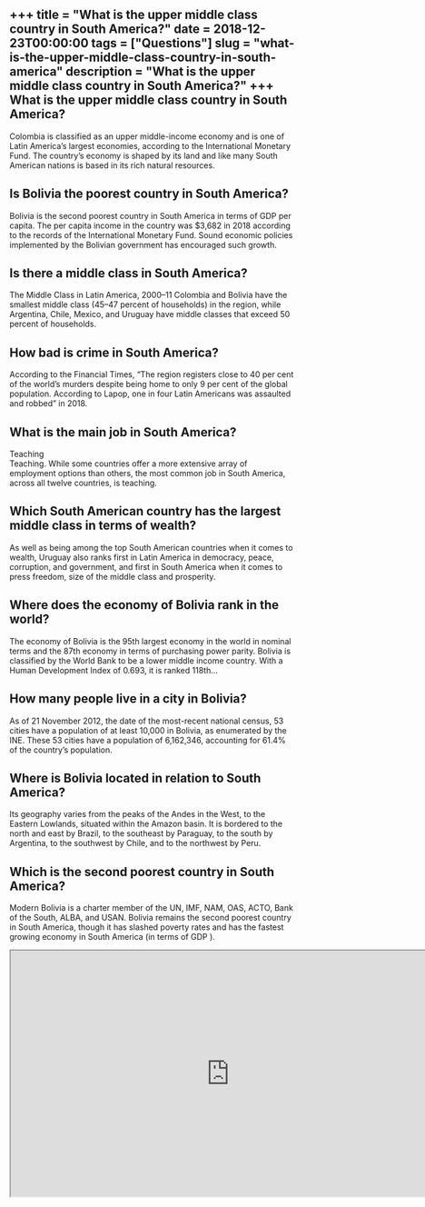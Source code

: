 +++
title = "What is the upper middle class country in South America?"
date = 2018-12-23T00:00:00
tags = ["Questions"]
slug = "what-is-the-upper-middle-class-country-in-south-america"
description = "What is the upper middle class country in South America?"
+++
What is the upper middle class country in South America?
--------------------------------------------------------

Colombia is classified as an upper middle-income economy and is one of Latin America’s largest economies, according to the International Monetary Fund. The country’s economy is shaped by its land and like many South American nations is based in its rich natural resources.

Is Bolivia the poorest country in South America?
------------------------------------------------

Bolivia is the second poorest country in South America in terms of GDP per capita. The per capita income in the country was $3,682 in 2018 according to the records of the International Monetary Fund. Sound economic policies implemented by the Bolivian government has encouraged such growth.

Is there a middle class in South America?
-----------------------------------------

The Middle Class in Latin America, 2000–11 Colombia and Bolivia have the smallest middle class (45–47 percent of households) in the region, while Argentina, Chile, Mexico, and Uruguay have middle classes that exceed 50 percent of households.

How bad is crime in South America?
----------------------------------

According to the Financial Times, “The region registers close to 40 per cent of the world’s murders despite being home to only 9 per cent of the global population. According to Lapop, one in four Latin Americans was assaulted and robbed” in 2018.

What is the main job in South America?
--------------------------------------

Teaching  
Teaching. While some countries offer a more extensive array of employment options than others, the most common job in South America, across all twelve countries, is teaching.

Which South American country has the largest middle class in terms of wealth?
-----------------------------------------------------------------------------

As well as being among the top South American countries when it comes to wealth, Uruguay also ranks first in Latin America in democracy, peace, corruption, and government, and first in South America when it comes to press freedom, size of the middle class and prosperity.

Where does the economy of Bolivia rank in the world?
----------------------------------------------------

The economy of Bolivia is the 95th largest economy in the world in nominal terms and the 87th economy in terms of purchasing power parity. Bolivia is classified by the World Bank to be a lower middle income country. With a Human Development Index of 0.693, it is ranked 118th…

How many people live in a city in Bolivia?
------------------------------------------

As of 21 November 2012, the date of the most-recent national census, 53 cities have a population of at least 10,000 in Bolivia, as enumerated by the INE. These 53 cities have a population of 6,162,346, accounting for 61.4% of the country’s population.

Where is Bolivia located in relation to South America?
------------------------------------------------------

Its geography varies from the peaks of the Andes in the West, to the Eastern Lowlands, situated within the Amazon basin. It is bordered to the north and east by Brazil, to the southeast by Paraguay, to the south by Argentina, to the southwest by Chile, and to the northwest by Peru.

Which is the second poorest country in South America?
-----------------------------------------------------

Modern Bolivia is a charter member of the UN, IMF, NAM, OAS, ACTO, Bank of the South, ALBA, and USAN. Bolivia remains the second poorest country in South America, though it has slashed poverty rates and has the fastest growing economy in South America (in terms of GDP ).

<iframe allow="accelerometer; autoplay; clipboard-write; encrypted-media; gyroscope; picture-in-picture" allowfullscreen="" class="__youtube_prefs__  epyt-is-override  no-lazyload" data-no-lazy="1" data-origheight="433" data-origwidth="770" data-skipgform_ajax_framebjll="" height="433" id="_ytid_11830" loading="lazy" src="https://www.youtube.com/embed/4sAH2npF_j4?enablejsapi=1&autoplay=0&cc_load_policy=0&cc_lang_pref=&iv_load_policy=1&loop=0&modestbranding=0&rel=1&fs=1&playsinline=0&autohide=2&theme=dark&color=red&controls=1&" title="YouTube player" width="770"></iframe>